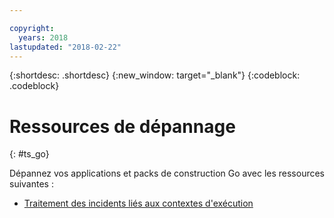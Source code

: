 ```yaml
---

copyright:
  years: 2018
lastupdated: "2018-02-22"
---
```


{:shortdesc: .shortdesc}
{:new_window: target="_blank"}
{:codeblock: .codeblock}

# Ressources de dépannage
{: #ts_go}

Dépannez vos applications et packs de construction Go avec les ressources suivantes :

* [Traitement des incidents liés aux contextes d'exécution](../../troubleshoot/ts_runtimes.html#runtimes)
